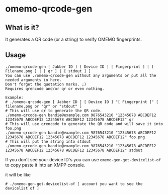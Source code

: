 # omemo-qrcode-gen

## What is it?
It generates a QR code (or a string) to verify OMEMO fingerprints.

## Usage

```console
./omemo-qrcode-gen [ Jabber ID ] [ Device ID ] [ Fingerprint ] [ [ Filename.png ] | [ qr ] | [ stdout ] ]
You can use ./omemo-qrcode-gen without any arguments or put all the needed arguments in here.
Don't forget the quotation marks. ;)
Requires qrencode and/or qr or even nothing.

Example:
# ./omemo-qrcode-gen [ Jabber ID ] [ Device ID ] "[ Fingerprint ]" [ filename.png or "qr" or "stdout" ] 
# This will use qr to generate the QR code.
./omemo-qrcode-gen bandie@example.com 9876543210 "12345678 ABCDEF12 12345678 ABCDEF12 12345678 ABCDEF12 12345678 ABCDEF12" qr
# This will use qrencode to generate the QR code and will save it into foo.png
./omemo-qrcode-gen bandie@example.com 9876543210 "12345678 ABCDEF12 12345678 ABCDEF12 12345678 ABCDEF12 12345678 ABCDEF12" foo.png
# This will put the string into stdout
./omemo-qrcode-gen bandie@example.com 9876543210 "12345678 ABCDEF12 12345678 ABCDEF12 12345678 ABCDEF12 12345678 ABCDEF12" stdout
```

If you don't see your device ID's you can use `omemo-gen-get-devicelist-of` to copy paste it into an XMPP console.

it will be like

```console
# ./omemo-gen-get-devicelist-of [ account you want to see the devicelist of ]
```
